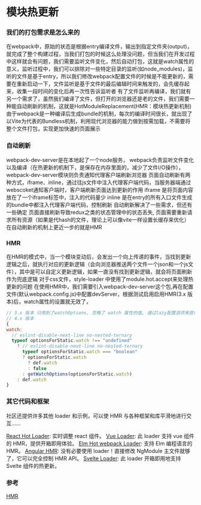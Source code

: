 # 模块热更新
### 我们的打包需求是怎么来的
在webpack中，原始的状态是根据entry编译文件，输出到指定文件夹(output)，就完成了整个构建过程，当我们打包的时候这么处理没问题，但当我们在开发过程中这样就会有问题，我们需要监听文件变化，然后自动打包，这就是watch属性的意义，监听过程中，我们可以排除对一些特定目录的监听(如node_modules)，监听的文件是基于entry，所以我们修改webpack配置文件的时候是不能更新的，需要在重新启动一下，文件监听是基于文件的最后编辑时间来触发的，会先缓存起来，收集一段时间的变化后再一次性告诉监听者
有了文件监听再编译，我们就有另一个需求了，虽然我们编译了文件，但打开的浏览器还是老的文件，我们需要一种能自动刷新的机制，这就是HotModuleReplacement(HMR：模块热更新机制)
由于webpack是一种编译后生成bundle的机制，每次的编译时间很长，就出现了以Vite为代表的Bundless机制，利用现代浏览器的能力做到按需加载，不需要将整个文件打包，实现更加快速的页面展示
### 自动刷新
webpack-dev-server是在本地起了一个node服务，
webpack负责监听文件变化以及编译（在热更新的机制下，是保存在内存里面的，减少了文件I/O操作），webpack-dev-server模块则负责通知代理客户端刷新浏览器
页面自动刷新有两种方式，iframe、inline，通过往js文件中注入代理客户端代码，当服务器端通过webscoket通知客户端时，客户端刷新页面达到更新的作用
iframe 是将页面内容放在了一个iframe标签中，注入的代码量少
inline 是在entry的所有入口文件生成的bundle中都注入代理客户端代码，控制刷新
自动刷新解决了一些需求，但还有一些确定
页面直接刷新导致redux之类的状态管理中的状态丢失,
页面需要重新请求所有资源（如果是代hash的文件，理论上可以像vite一样设置长缓存来优化）
在自动刷新的机制上更近一步的就是HMR
### HMR
在HMR的模式中，当一个模块变动后，会发出一个向上传递的事件，当找到更新逻辑之后，就执行对应的更新逻辑（会向浏览器推送两个文件一个json和一个js文件），其中是可以自定义更新逻辑，如果一直没有找到更新逻辑，就会将页面刷新作为兜底逻辑
对于css文件，style-loader 中使用了module.hot.accept来处理热更新的问题
在使用HMR中，我们需要引入webpack-dev-server这个包,再在配置文件(默认webpack.config.js)中配置devServer，根据测试启用启用HMR(3.x 版本)后，watch属性的设置就无效了，
``` javascript
// 3.x 版本 只用到了watchOptions, 忽略了 watch 属性的值, 通过lazy配置选项来提供类似的能力了（但我在尝试的过程中报错了）
// 4.x 版本
{
watch:
  // eslint-disable-next-line no-nested-ternary
  typeof optionsForStatic.watch !== "undefined"
    ? // eslint-disable-next-line no-nested-ternary
      typeof optionsForStatic.watch === "boolean"
      ? optionsForStatic.watch
        ? def.watch
        : false
      : getWatchOptions(optionsForStatic.watch)
    : def.watch
}
```
### 其它代码和框架
社区还提供许多其他 loader 和示例，可以使 HMR 与各种框架和库平滑地进行交互……

[React Hot Loader](https://github.com/gaearon/react-hot-loader): 实时调整 react 组件。
[Vue Loader](https://github.com/vuejs/vue-loader): 此 loader 支持 vue 组件的 HMR，提供开箱即用体验。
[Elm Hot webpack Loader](https://github.com/klazuka/elm-hot-webpack-loader): 支持 Elm 编程语言的 HMR。
[Angular HMR](https://github.com/PatrickJS/angular-hmr): 没有必要使用 loader！直接修改 NgModule 主文件就够了，它可以完全控制 HMR API。
[Svelte Loader](https://github.com/sveltejs/svelte-loader): 此 loader 开箱即用地支持 Svelte 组件的热更新。

### 参考
[HMR](https://webpack.docschina.org/guides/hot-module-replacement#enabling-hmr)


